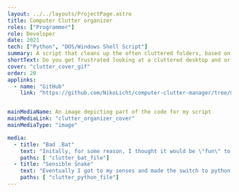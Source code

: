 ```yaml
---
layout: ../../layouts/ProjectPage.astro
title: Computer Clutter organizer
roles: ["Programmer"]
role: Developer
date: 2021
tech: ["Python", "DOS/Windows Shell Script"]
summary: A script that cleans up the often cluttered folders, based on file types, and time-to-live per folder.
shortText: Do you get frustrated looking at a cluttered desktop and or other folders on your computer? I Do. That is why I created a script to deal with it. It runs on my pc every day, at an undisclosed time! (it's 11am).
cover: "clutter_cover_gif"
order: 20
applinks: 
  - name: "GitHub"
    link: "https://github.com/NikoLicht/computer-clutter-manager/tree/master"


mainMediaName: An image depicting part of the code for my script
mainMediaLink: "clutter_organizer_cover"
mainMediaType: "image"

media:
  - title: "Bad .Bat"
    text: "Initally, for some reason, I thought it would be \"fun\" to program the first version using Windows shell script. It worked, and still runs on my computer. But this was a terrible experience. Don't do DOS kids."
    paths: [ "clutter_bat_file"]
  - title: "Sensible Snake"
    text: "Eventually I got to my senses and made the switch to python. You can see here how I set up the folders in the python script. Today I am very comfortable with python"
    paths: [ "clutter_python_file"]
---
```

